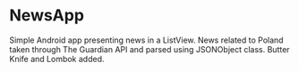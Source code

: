 # NewsApp

Simple Android app presenting news in a ListView. News related to Poland taken through The Guardian API and parsed using JSONObject class.
Butter Knife and Lombok added. 
